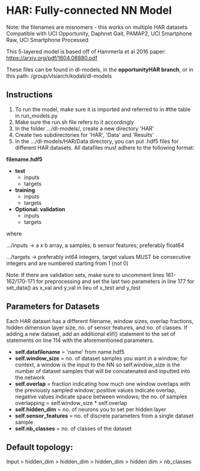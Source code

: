 # HAR: Fully-connected NN Model
Note: the filenames are misnomers - this works on multiple HAR datasets
Compatible with UCI Opportunity, Daphnet Gait, PAMAP2, UCI Smartphone Raw, UCI Smartphone Processed

This 5-layered model is based off of Hammerla et al 2016 paper: https://arxiv.org/pdf/1604.08880.pdf

These files can be found in dl-models, in the **opportunityHAR branch**, or in this path:
/group/vlsiarch/kodali/dl-models

## Instructions
1) To run the model, make sure it is imported and referred to in #the table in run_models.py
2) Make sure the run.sh file refers to it accordingly
3) In the folder .../dl-models/, create a new directory 'HAR'
4) Create two subdirectories for 'HAR', 'Data' and 'Results'
5) In the .../dl-models/HAR/Data directory, you can put .hdf5 files for different HAR datasets.
 All datafiles must adhere to the following format:
 
**filename.hdf5**
- **test**
    - inputs
    - targets 
- **training**
    - inputs
    - targets 
- **Optional: validation**
    - inputs
    - targets 
    
 where
 
 .../inputs ->  a x b array, a samples, b sensor features; preferably float64 
 
 .../targets ->  preferably int64 integers, target values MUST be consecutive integers and are numbered starting from 1 (not 0)

Note: If there are validation sets, make sure to uncomment lines 161-162/170-171 for preprocessing and set the last two parameters in line 177 for set_data() as x_val and y_val in lieu of x_test and y_test

## Parameters for Datasets
Each HAR dataset has a different filename, window sizes, overlap fractions, hidden dimension layer size, no. of sensor features,  and no. of classes.
If adding a new dataset, add an additional elif() statement to the set of statements on line 114 with the aforementioned parameters.
* **self.datafilename** = 'name' from name.hdf5
* **self.window_size** = no. of dataset samples you want in a window;
  for context, a window is the input to the NN so self.window_size is the number of dataset samples that will be concatenated and inputted into the network
* **self.overlap** = fraction indicating how much one window overlaps with the previously sampled window;
  positive values indicate overlap, negative values indicate space between windows; the no. of samples overlapping = self.window_size * self.overlap
* **self.hidden_dim** = no. of neurons you to set per hidden layer
* **self.sensor_features** = no. of discrete parameters from a single dataset sample
* **self.nb_classes** = no. of classes of the dataset 

## Default topology:
Input > hidden_dim > hidden_dim > hidden_dim > hidden dim > nb_classes
